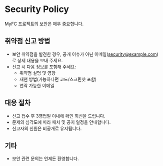 # Security Policy

MyFC 프로젝트의 보안은 매우 중요합니다.

## 취약점 신고 방법
- 보안 취약점을 발견한 경우, 공개 이슈가 아닌 이메일(security@example.com)로 상세 내용을 보내 주세요.
- 신고 시 다음 정보를 포함해 주세요:
  - 취약점 설명 및 영향
  - 재현 방법(가능하다면 코드/스크린샷 포함)
  - 연락 가능한 이메일

## 대응 절차
- 신고 접수 후 3영업일 이내에 확인 회신을 드립니다.
- 문제의 심각도에 따라 패치 및 공지 일정을 안내합니다.
- 신고자의 신원은 비공개로 유지됩니다.

## 기타
- 보안 관련 문의는 언제든 환영합니다. 